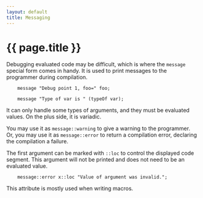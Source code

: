 ```yaml
---
layout: default
title: Messaging
---
```

# {{ page.title }}

Debugging evaluated code may be difficult, which is where the `message` special form comes in handy. It is used to print messages to the programmer during compilation.

```
    message "Debug point 1, foo=" foo;

    message "Type of var is " (typeOf var);
```

It can only handle some types of arguments, and they must be evaluated values. On the plus side, it is variadic.

You may use it as `message::warning` to give a warning to the programmer. Or, you may use it as `message::error` to return a compilation error, declaring the compilation a failure.

The first argument can be marked with `::loc` to control the displayed code segment. This argument will not be printed and does not need to be an evaluated value.

```
    message::error x::loc "Value of argument was invalid.";
```

This attribute is mostly used when writing macros.
